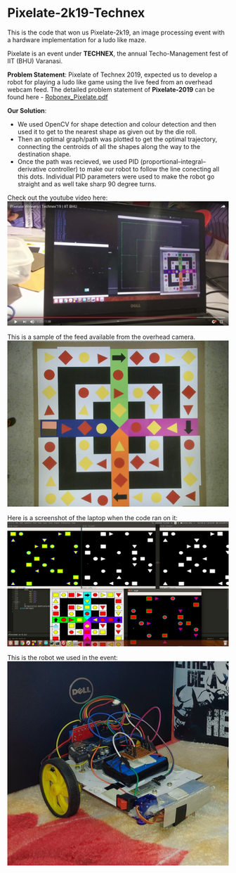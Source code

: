 # Pixelate-2k19-Technex

This is the code that won us Pixelate-2k19, an image processing event with a hardware implementation for a ludo like maze.

Pixelate is an event under **TECHNEX**, the annual Techo-Management fest of IIT (BHU) Varanasi.


**Problem Statement**: Pixelate of Technex 2019, expected us to develop a robot for playing a ludo like game using the live feed from an overhead webcam feed. The detailed problem statement of **Pixelate-2019** can be found here - [Robonex_Pixelate.pdf](https://github.com/nishantkr18/Pixelate-2k19-Technex/blob/master/Robonex_Pixelate.pdf)


                  
                                                           
                                                           
**Our Solution**:
 
- We used OpenCV for shape detection and colour detection and then used it to get to the nearest shape as given out by the die roll.
- Then an optimal graph/path was plotted to get the optimal trajectory, connecting the centroids of all the shapes along the way to the destination shape.
- Once the path was recieved, we used PID (proportional–integral–derivative controller) to make our robot to follow the line conecting all this dots. Individual PID parameters were used to make the robot go straight and as well take sharp 90 degree turns.

Check out the youtube video here:
[![Watch the video](Images/Demo.png)](https://www.youtube.com/watch?v=dD-m3eNNoEc)

This is a sample of the feed available from the overhead camera.
![Sample](https://github.com/NiranthS/Pixelate-2019-Technex/blob/master/Images/imageFromFeed.png)

Here is a screenshot of the laptop when the code ran on it:
![screenShot](https://github.com/NiranthS/Pixelate-2019-Technex/blob/master/Images/ScreenShot.jpg)

This is the robot we used in the event:
![robot](https://github.com/NiranthS/Pixelate-2019-Technex/blob/master/Images/robot_used.jpg)

